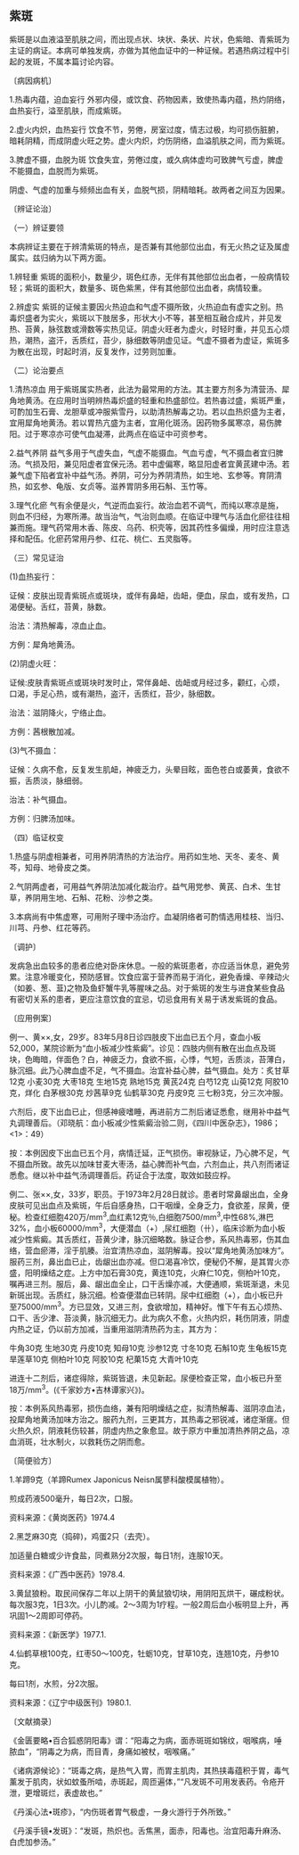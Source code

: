 ## 紫斑

紫斑是以血液溢至肌肤之间，而出现点状、块状、条状、片状，色紫暗、青紫斑为主证的病证。本病可单独发病，亦做为其他血证中的一种证候。若遇热病过程中引起的发斑，不属本篇讨论内容。

〔病因病机〕

1.热毒内蕴，迫血妄行 外邪内侵，或饮食、药物因素，致使热毒内蕴，热灼阴络，血热妄行，溢至肌肤，而成紫斑。

2.虚火内炽，血热妄行 饮食不节，劳倦，房室过度，情志过极，均可损伤脏腑，暗耗阴精，而成阴虚火旺之势。虚火内炽，灼伤阴络，血溢肌肤之间，而为紫斑。

3.脾虚不摄，血脱为斑 饮食失宜，劳倦过度，或久病体虚均可致脾气亏虚，脾虚不能摄血，血脱而为紫斑。

阴虚、气虚的加重与频频出血有关，血脱气损，阴精暗耗。故两者之间互为因果。

〔辨证论治〕

（一）辨证要领

本病辨证主要在于辨清紫斑的特点，是否兼有其他部位出血，有无火热之证及属虚属实。兹归纳为以下两方面。

1.辨轻重 紫斑的面积小，数量少，斑色红赤，无伴有其他部位出血者，一般病情较轻；紫斑的面积大，数量多、斑色紫黑，伴有其他部位出血者，病情较重。

2.辨虚实 紫斑的证候主要因火热迫血和气虚不摄所致，火热迫血有虚实之别。热毒炽盛者为实火，紫斑以下肢居多，形状大小不等，甚至相互融合成片，并见发热、苔黄，脉弦数或滑数等实热见证。阴虚火旺者为虚火，时轻时重，并见五心烦热，潮热，盗汗，舌质红，苔少，脉细数等阴虚见证。气虚不摄者为虚证，紫斑多为散在出现，时起时消，反复发作，过劳则加重。

（二）论治要点

1.清热凉血 用于紫斑属实热者，此法为最常用的方法。其主要方剂多为清营汤、犀角地黄汤。在应用时当明辨热毒炽盛的轻重和热盛部位。若热毐过盛，紫斑严重，可酌加生石膏、龙胆草或冲服紫雪丹，以助清热解毒之功。若以血热炽盛为主者，宜用犀角地黄汤。若以胃热亢盛为主者，宜用化斑汤。因药物多属寒凉，易伤脾阳。过于寒凉亦可使气血凝滞，此两点在临证中可资参考。

2.益气养阴 益气多用于气虚失血，气虚不能摄血。气血亏虚，气不摄血者宜归脾汤。气损及阳，兼见阳虚者宜保元汤。若中虚偏寒，略显阳虚者宜黄芪建中汤。若兼气虚下陷者宜补中益气汤。养阴，可分为养阴清热，如生地、玄参等。育阴清热，如玄参、龟版、女贞等。滋养胃阴多用石斛、玉竹等。

3.理气化瘀 气有余便是火，气逆而血妄行。故治血若不调气，而纯以寒凉是施，则血不归经，为寒所滞。故当治气，气治则血顺。在临证中理气与活血化瘀往往相兼而施。理气药常用木香、陈皮、乌药、枳壳等，因其药性多偏燥，用时应注意选择和配伍。化瘀药常用丹参、红花、桃仁、五灵脂等。

（三）常见证治

(1)血热妄行：

证候：皮肤出现青紫斑点或斑块，或伴有鼻衄，齿衄，便血，尿血，或有发热，口渴便秘。舌红，苔黄，脉数。

治法：清热解毒，凉血止血。

方例：犀角地黄汤。

(2)阴虚火旺：

证候:皮肤青紫斑点或斑块时发时止，常伴鼻衄、齿衄或月经过多，颧红，心烦，口渴，手足心热，或有潮热，盗汗，舌质红，苔少，脉细数。

治法：滋阴降火，宁络止血。

方例：茜根散加减。

(3)气不摄血：

证候：久病不愈，反复发生肌衄，神疲乏力，头晕目眩，面色苍白或萎黄，食欲不振，舌质淡，脉细弱。

治法：补气摄血。

方例：归脾汤加味。

（四）临证权变

1.热盛与阴虚相兼者，可用养阴清热的方法治疗。用药如生地、天冬、麦冬、黄芩，知母、地骨皮之类。

2.气阴两虚者，可用益气养阴法加减化裁治疗。益气用党参、黄芪、白术、生甘草，养阴用生地、石斛、花粉、沙参之类。

3.本病尚有中焦虚寒，可用附子理中汤治疗。血凝阴络者可酌情选用桂枝、当归、川芎、丹参、红花等药。

〔调护〕

发病急出血较多的患者应绝对卧床休息。一般的紫斑患者，亦应适当休息，避免劳累。注意冷暖变化，预防感冒。饮食应富于营养而易于消化，避免香燥、辛辣动火（如姜、葱、韮)之物及鱼虾蟹牛乳等腥味之品。对于紫斑的发生与进食某些食品有密切关系的患者，更应注意饮食的宜忌，切忌食用有关易于诱发紫斑的食品。

〔应用例案〕

例一、黄××,女，29岁。83年5月8日诊四肢皮下出血已五个月，查血小板52,000，某院诊断为“血小板减少性紫癜”。诊见：四肢内侧有散在出血点及斑块，色晦暗，伴面色？白，神疲乏力，食欲不振，心悸，气短，舌质淡，苔薄白，脉沉细。此乃心脾血虚不足，气不摄血。治宜补益心脾，益气摄血。处方：炙甘草12克 小麦30克 大枣18克 生地15克 熟地15克 黄芪24克 白芍12克 山萸12克 阿胶10克，烊化 白茅根30克 炒茜草9克 仙鹤草30克 丹皮9克 三七粉3克，分三次冲服。

六剂后，皮下出血已止，但感神疲嗜睡，再进前方二剂后诸证悉愈，继用补中益气丸调理善后。（邓晓航：血小板减少性紫癜治验二则，《四川中医杂志》，1986；<1>：49）

按：本例因皮下出血已五个月，病情迁延，正气损伤。审视脉证，乃心脾不足，气不摄血所致。故先以加味甘麦大枣汤，益心脾而补气血，六剂血止，共八剂而诸证悉愈。继以补中益气汤调理善后。药证合于法度，取效如鼓应桴。

例二、张××,女，33岁，职员。于1973年2月28日就诊。患者时常鼻龈出血，全身皮肤可见出血点及紫斑，午后自感身热，口干咽燥，全身乏力，食欲差，尿黄，便秘。检查红细胞420万/mm<sup>3</sup>,血红素12克％,白细胞7500/mm<sup>3</sup>,中性68%,淋巴32%，血小板60000/mm<sup>3</sup>，大便潜血（+）,尿红细胞（卄），临床诊断为血小板减少性紫癜。其舌质红，苔黄少津，脉沉细略数。脉证合参，系风热毒邪，伤其血络，营血瘀滞，淫于肌腠。治宜清热凉血，滋阴解毒。投以“犀角地黄汤加味方”。服药三剂，鼻出血已止，齿龈出血亦减。但口渴喜冷饮，便秘仍不解，是其胃火亦盛，阳明燥结之症。上方中加石膏30克，黄连10克，火麻仁10克，侧柏叶10克，嘱再进三剂。服后，鼻、龈出血全止，口干舌燥亦减，大便通顺，紫斑渐退，未见新斑出现。舌质红，脉沉细。检查便潜血已转阴。尿中红细胞（+），血小板已升至75000/mm<sup>3</sup>。方已显效，又进三剂，食欲增加，精神好。惟下午有五心烦热、口干、舌少津、苔淡黄，脉沉细无力。此为病久不愈，火热内炽，耗伤阴液，阴虚内热之证，仍以前方加减，当重用滋阴清热药为主，其方为：

牛角30克 生地30克 丹皮10克 知母10克 沙参12克 寸冬10克 石斛10克 生龟板15克 旱莲草10克 侧柏叶10克 阿胶10克 杞菓15克 大青叶10克

进连十二剂后，诸症得除，紫斑皆退，未见新起。尿便检查正常，血小板已升至18万/mm<sup>3</sup>。(《千家妙方•吉林谭家兴》)。

按：本例系风热毒邪，损伤血络，兼有阳明燥结之症，拟清热解毒、滋阴凉血法，投犀角地黄汤加味方治之。服药九剂，三更其方，其热毒之邪锐减，诸症渐瘥。但火热久炽，阴液耗伤较甚，阴虚内热之象愈显。故于原方中重加清热养阴之品，凉血消斑，壮水制火，以救耗伤之阴而愈。

〔简便验方〕

1.羊蹄9克（羊蹄Rumex Japonicus Neisn属蓼科酸模属植物）。

煎成药液500毫升，每日2次，口服。

资料来源：《黄岗医药》1974.4

2.黑芝麻30克（捣碎)，鸡蛋2只（去壳）。

加适量白糖或少许食盐，同煮熟分2次服，每日1剂，连服10天。

资料来源：《广西中医药》1978.4.

3.黄鼠狼粉。取民间保存二年以上阴干的黄鼠狼切块，用阴阳瓦烘干，碾成粉状。每次服3克，1日3次。小儿酌减。2〜3周为1疗程。一般2周后血小板明显上升，再巩固1〜2周即可停药。

资料来源：《新医学》1977.1.

4.仙鹤草根100克，红枣50〜100克，牡蛎10克，甘草10克，连翘10克，丹参10克。

每曰1剂，水煎，分2次服。

资料来源：《辽宁中级医刊》1980.1.

〔文献摘录〕

《金匮要略•百合狐惑阴阳毒》谓：“阳毒之为病，面赤斑斑如锦纹，咽喉病，唾脓血”，“阴毒之为病，而目青，身痛如被杖，咽喉痛。”

《诸病源候论》：“斑毒之病，是热气入胃，而胃主肌肉，其热挟毒蕴积于胃，毒气薰发于肌肉，状如蚊蚤所啮，赤斑起，周匝遍体，”“凡发斑不可用发表药。令疮开泄，更增斑烂，表虚故也。”

《丹溪心法•斑疹》，“内伤斑者胃气极虚，一身火游行于外所致。”

《丹溪手镜•发斑》：“发斑，热炽也。舌焦黑，面赤，阳毒也。治宜阳毒升麻汤、白虎加参汤。”
